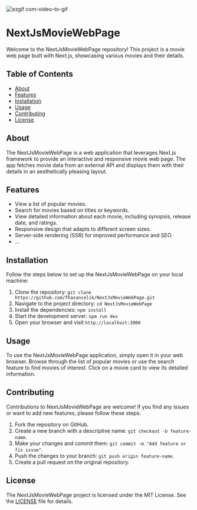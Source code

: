 ![ezgif com-video-to-gif](https://github.com/fhasancelik/NextJsMovieWebPage/assets/123208180/36cb0b36-4e57-4015-9c2d-7bcb99c771be)
<!DOCTYPE html>
<html>

<head>
  <meta charset="UTF-8">
  <title>NextJsMovieWebPage</title>
</head>

<body>
  <h1>NextJsMovieWebPage</h1>

  <p>Welcome to the NextJsMovieWebPage repository! This project is a movie web page built with Next.js, showcasing various movies and their details.</p>

  <h2>Table of Contents</h2>
  <ul>
    <li><a href="#about">About</a></li>
    <li><a href="#features">Features</a></li>
    <li><a href="#installation">Installation</a></li>
    <li><a href="#usage">Usage</a></li>
    <li><a href="#contributing">Contributing</a></li>
    <li><a href="#license">License</a></li>
  </ul>

  <h2 id="about">About</h2>
  <p>The NextJsMovieWebPage is a web application that leverages Next.js framework to provide an interactive and responsive movie web page. The app fetches movie data from an external API and displays them with their details in an aesthetically pleasing layout.</p>

  <h2 id="features">Features</h2>
  <ul>
    <li>View a list of popular movies.</li>
    <li>Search for movies based on titles or keywords.</li>
    <li>View detailed information about each movie, including synopsis, release date, and ratings.</li>
    <li>Responsive design that adapts to different screen sizes.</li>
    <li>Server-side rendering (SSR) for improved performance and SEO.</li>
    <li>...</li> <!-- Add more features here if applicable -->
  </ul>

  <h2 id="installation">Installation</h2>
  <p>Follow the steps below to set up the NextJsMovieWebPage on your local machine:</p>
  <ol>
    <li>Clone the repository: <code>git clone https://github.com/fhasancelik/NextJsMovieWebPage.git</code></li>
    <li>Navigate to the project directory: <code>cd NextJsMovieWebPage</code></li>
    <li>Install the dependencies: <code>npm install</code></li>
    <li>Start the development server: <code>npm run dev</code></li>
    <li>Open your browser and visit <code>http://localhost:3000</code></li>
  </ol>

  <h2 id="usage">Usage</h2>
  <p>To use the NextJsMovieWebPage application, simply open it in your web browser. Browse through the list of popular movies or use the search feature to find movies of interest. Click on a movie card to view its detailed information.</p>

  <h2 id="contributing">Contributing</h2>
  <p>Contributions to NextJsMovieWebPage are welcome! If you find any issues or want to add new features, please follow these steps:</p>
  <ol>
    <li>Fork the repository on GitHub.</li>
    <li>Create a new branch with a descriptive name: <code>git checkout -b feature-name</code>.</li>
    <li>Make your changes and commit them: <code>git commit -m "Add feature or fix issue"</code>.</li>
    <li>Push the changes to your branch: <code>git push origin feature-name</code>.</li>
    <li>Create a pull request on the original repository.</li>
  </ol>

  <h2 id="license">License</h2>
  <p>The NextJsMovieWebPage project is licensed under the MIT License. See the <a href="LICENSE">LICENSE</a> file for details.</p>

</body>

</html>
